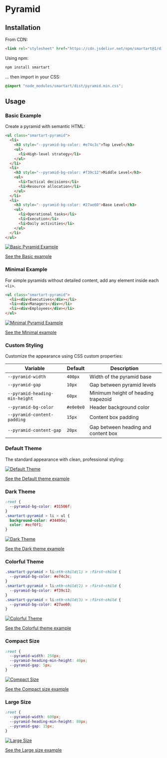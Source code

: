# Pyramid

## Installation

From CDN:

```html
<link rel="stylesheet" href="https://cdn.jsdelivr.net/npm/smartart@1/dist/pyramid.min.css" />
```

Using npm:

```bash
npm install smartart
```

... then import in your CSS:

```css
@import "node_modules/smartart/dist/pyramid.min.css";
```

## Usage

### Basic Example

Create a pyramid with semantic HTML:

```html
<ul class="smartart-pyramid">
  <li>
    <h3 style="--pyramid-bg-color: #e74c3c">Top Level</h3>
    <ul>
      <li>High-level strategy</li>
    </ul>
  </li>
  <li>
    <h3 style="--pyramid-bg-color: #f39c12">Middle Level</h3>
    <ul>
      <li>Tactical decisions</li>
      <li>Resource allocation</li>
    </ul>
  </li>
  <li>
    <h3 style="--pyramid-bg-color: #27ae60">Base Level</h3>
    <ul>
      <li>Operational tasks</li>
      <li>Execution</li>
      <li>Daily activities</li>
    </ul>
  </li>
</ul>
```

[![Basic Pyramid Example](https://raw.githubusercontent.com/sanand0/smartart/main/docs/pyramid-basic.webp)](docs/pyramid-basic.html ":include height=300px")

[See the Basic example](docs/pyramid-basic.html ":ignore")

### Minimal Example

For simple pyramids without detailed content, add any element inside each `<li>`.

```html
<ul class="smartart-pyramid">
  <li><div>Executives</div></li>
  <li><div>Managers</div></li>
  <li><div>Employees</div></li>
</ul>
```

[![Minimal Pyramid Example](https://raw.githubusercontent.com/sanand0/smartart/main/docs/pyramid-minimal.webp)](docs/pyramid-minimal.html ":include height=200px")

[See the Minimal example](docs/pyramid-minimal.html ":ignore")

### Custom Styling

Customize the appearance using CSS custom properties:

| Variable                       | Default | Description                          |
| ------------------------------ | ------- | ------------------------------------ |
| `--pyramid-width`              | `400px` | Width of the pyramid base            |
| `--pyramid-gap`                | `10px`  | Gap between pyramid levels           |
| `--pyramid-heading-min-height` | `60px`  | Minimum height of heading trapezoid  |
| `--pyramid-bg-color`           | `#e0e0e0` | Header background color              |
| `--pyramid-content-padding`    | `15px`  | Content box padding                  |
| `--pyramid-content-gap`        | `20px`  | Gap between heading and content box  |

### Default Theme

The standard appearance with clean, professional styling:

[![Default Theme](https://raw.githubusercontent.com/sanand0/smartart/main/docs/pyramid-default.webp)](docs/pyramid-default.html ":include height=300px")

[See the Default theme example](docs/pyramid-default.html ":ignore")

### Dark Theme

```css
:root {
  --pyramid-bg-color: #31506f;
}
.smartart-pyramid > li > ul {
  background-color: #34495e;
  color: #ecf0f1;
}
```

[![Dark Theme](https://raw.githubusercontent.com/sanand0/smartart/main/docs/pyramid-dark-theme.webp)](docs/pyramid-dark-theme.html ":include height=300px")

[See the Dark theme example](docs/pyramid-dark-theme.html ":ignore")

### Colorful Theme

```css
.smartart-pyramid > li:nth-child(1) > :first-child {
  --pyramid-bg-color: #e74c3c;
}
.smartart-pyramid > li:nth-child(2) > :first-child {
  --pyramid-bg-color: #f39c12;
}
.smartart-pyramid > li:nth-child(3) > :first-child {
  --pyramid-bg-color: #27ae60;
}
```

[![Colorful Theme](https://raw.githubusercontent.com/sanand0/smartart/main/docs/pyramid-colorful.webp)](docs/pyramid-colorful.html ":include height=300px")

[See the Colorful theme example](docs/pyramid-colorful.html ":ignore")

### Compact Size

```css
:root {
  --pyramid-width: 250px;
  --pyramid-heading-min-height: 40px;
  --pyramid-gap: 5px;
}
```

[![Compact Size](https://raw.githubusercontent.com/sanand0/smartart/main/docs/pyramid-compact.webp)](docs/pyramid-compact.html ":include height=250px")

[See the Compact size example](docs/pyramid-compact.html ":ignore")

### Large Size

```css
:root {
  --pyramid-width: 600px;
  --pyramid-heading-min-height: 80px;
  --pyramid-gap: 15px;
}
```

[![Large Size](https://raw.githubusercontent.com/sanand0/smartart/main/docs/pyramid-large.webp)](docs/pyramid-large.html ":include height=400px")

[See the Large size example](docs/pyramid-large.html ":ignore")
